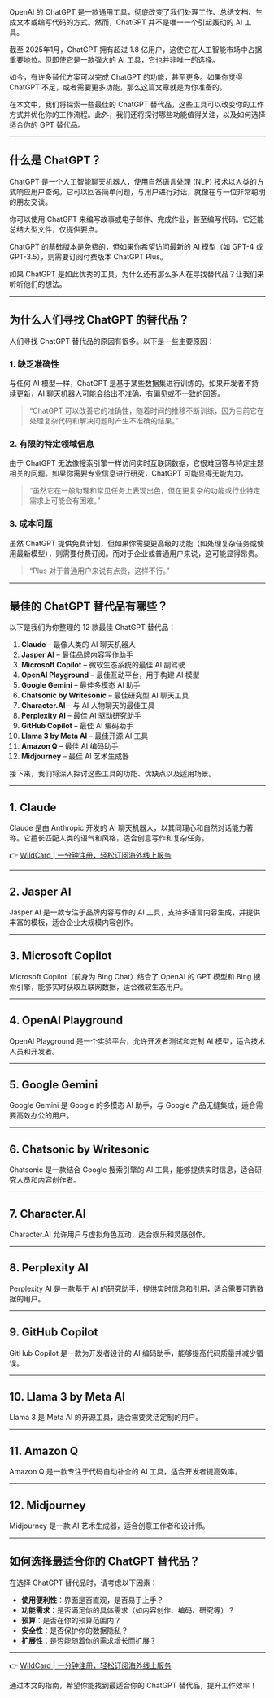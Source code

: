 OpenAI 的 ChatGPT 是一款通用工具，彻底改变了我们处理工作、总结文档、生成文本或编写代码的方式。然而，ChatGPT 并不是唯一一个引起轰动的 AI 工具。

截至 2025年1月，ChatGPT 拥有超过 1.8 亿用户，这使它在人工智能市场中占据重要地位。但即使它是一款强大的 AI 工具，它也并非唯一的选择。

如今，有许多替代方案可以完成 ChatGPT 的功能，甚至更多。如果你觉得 ChatGPT 不足，或者需要更多功能，那么这篇文章就是为你准备的。

在本文中，我们将探索一些最佳的 ChatGPT 替代品，这些工具可以改变你的工作方式并优化你的工作流程。此外，我们还将探讨哪些功能值得关注，以及如何选择适合你的 GPT 替代品。

---

## 什么是 ChatGPT？

ChatGPT 是一个人工智能聊天机器人，使用自然语言处理 (NLP) 技术以人类的方式响应用户查询。它可以回答简单问题，与用户进行对话，就像在与一位非常聪明的朋友交谈。

你可以使用 ChatGPT 来编写故事或电子邮件、完成作业，甚至编写代码。它还能总结大型文件，仅提供要点。

ChatGPT 的基础版本是免费的，但如果你希望访问最新的 AI 模型（如 GPT-4 或 GPT-3.5），则需要订阅付费版本 ChatGPT Plus。

如果 ChatGPT 是如此优秀的工具，为什么还有那么多人在寻找替代品？让我们来听听他们的想法。

---

## 为什么人们寻找 ChatGPT 的替代品？

人们寻找 ChatGPT 替代品的原因有很多。以下是一些主要原因：

### 1. 缺乏准确性

与任何 AI 模型一样，ChatGPT 是基于某些数据集进行训练的。如果开发者不持续更新，AI 聊天机器人可能会给出不准确、有偏见或不一致的回答。

> “ChatGPT 可以改善它的准确性，随着时间的推移不断训练，因为目前它在处理复杂代码和解决问题时产生不准确的结果。”

### 2. 有限的特定领域信息

由于 ChatGPT 无法像搜索引擎一样访问实时互联网数据，它很难回答与特定主题相关的问题。如果你需要专业信息进行研究，ChatGPT 可能显得无能为力。

> “虽然它在一般助理和常见任务上表现出色，但在更复杂的功能或行业特定需求上可能会有困难。”

### 3. 成本问题

虽然 ChatGPT 提供免费计划，但如果你需要更高级的功能（如处理复杂任务或使用最新模型），则需要付费订阅。而对于企业或普通用户来说，这可能显得昂贵。

> “Plus 对于普通用户来说有点贵，这样不行。”

---

## 最佳的 ChatGPT 替代品有哪些？

以下是我们为你整理的 12 款最佳 ChatGPT 替代品：

1. **Claude** – 最像人类的 AI 聊天机器人  
2. **Jasper AI** – 最佳品牌内容写作助手  
3. **Microsoft Copilot** – 微软生态系统的最佳 AI 副驾驶  
4. **OpenAI Playground** – 最佳互动平台，用于构建 AI 模型  
5. **Google Gemini** – 最佳多模态 AI 助手  
6. **Chatsonic by Writesonic** – 最佳研究型 AI 聊天工具  
7. **Character.AI** – 与 AI 人物聊天的最佳工具  
8. **Perplexity AI** – 最佳 AI 驱动研究助手  
9. **GitHub Copilot** – 最佳 AI 编码助手  
10. **Llama 3 by Meta AI** – 最佳开源 AI 工具  
11. **Amazon Q** – 最佳 AI 编码助手  
12. **Midjourney** – 最佳 AI 艺术生成器  

接下来，我们将深入探讨这些工具的功能、优缺点以及适用场景。

---

## 1. Claude

Claude 是由 Anthropic 开发的 AI 聊天机器人，以其同理心和自然对话能力著称。它擅长匹配人类的语气和风格，适合创意写作和复杂任务。

👉 [WildCard | 一分钟注册，轻松订阅海外线上服务](https://bit.ly/bewildcard)

---

## 2. Jasper AI

Jasper AI 是一款专注于品牌内容写作的 AI 工具，支持多语言内容生成，并提供丰富的模板，适合企业大规模内容创作。

---

## 3. Microsoft Copilot

Microsoft Copilot（前身为 Bing Chat）结合了 OpenAI 的 GPT 模型和 Bing 搜索引擎，能够实时获取互联网数据，适合微软生态用户。

---

## 4. OpenAI Playground

OpenAI Playground 是一个实验平台，允许开发者测试和定制 AI 模型，适合技术人员和开发者。

---

## 5. Google Gemini

Google Gemini 是 Google 的多模态 AI 助手，与 Google 产品无缝集成，适合需要高效办公的用户。

---

## 6. Chatsonic by Writesonic

Chatsonic 是一款结合 Google 搜索引擎的 AI 工具，能够提供实时信息，适合研究人员和内容创作者。

---

## 7. Character.AI

Character.AI 允许用户与虚拟角色互动，适合娱乐和灵感创作。

---

## 8. Perplexity AI

Perplexity AI 是一款基于 AI 的研究助手，提供实时信息和引用，适合需要可靠数据的用户。

---

## 9. GitHub Copilot

GitHub Copilot 是一款为开发者设计的 AI 编码助手，能够提高代码质量并减少错误。

---

## 10. Llama 3 by Meta AI

Llama 3 是 Meta AI 的开源工具，适合需要灵活定制的用户。

---

## 11. Amazon Q

Amazon Q 是一款专注于代码自动补全的 AI 工具，适合开发者提高效率。

---

## 12. Midjourney

Midjourney 是一款 AI 艺术生成器，适合创意工作者和设计师。

---

## 如何选择最适合你的 ChatGPT 替代品？

在选择 ChatGPT 替代品时，请考虑以下因素：

- **使用便利性**：界面是否直观，是否易于上手？  
- **功能需求**：是否满足你的具体需求（如内容创作、编码、研究等）？  
- **预算**：是否在你的预算范围内？  
- **安全性**：是否保护你的数据隐私？  
- **扩展性**：是否能随着你的需求增长而扩展？  

---

👉 [WildCard | 一分钟注册，轻松订阅海外线上服务](https://bit.ly/bewildcard)

通过本文的指南，希望你能找到最适合你的 ChatGPT 替代品，提升工作效率！